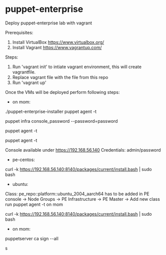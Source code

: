 # puppet-enterprise
Deploy puppet-enterprise lab with vagrant

Prerequisites:
  1. Install VirtualBox https://www.virtualbox.org/
  2. Install Vagrant https://www.vagrantup.com/

Steps:

1. Run 'vagrant init' to intiate vagrant environment, this will create vagrantfile.
2. Replace vagrant file with the file from this repo
3. Run 'vagrant up'

Once the VMs will be deployed perform following steps:

 - on mom:

./puppet-enterprise-installer
puppet agent -t

puppet infra console_password --password=password

puppet agent -t

puppet agent -t

  Console available under https://192.168.56.140
  Credentials: admin/password


- pe-centos:

curl -k https://192.168.56.140:8140/packages/current/install.bash | sudo bash


- ubuntu:

Class: pe_repo::platform::ubuntu_2004_aarch64 has to be added in PE console -> Node Groups -> PE Infrastructure -> PE Master -> Add new class
run puppet agent -t on mom

curl -k https://192.168.56.140:8140/packages/current/install.bash | sudo bash

- on mom:

puppetserver ca sign --all

s
